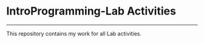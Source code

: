 # IntroProgramming-Lab Activities
------------------------------------------
This repository contains my work for all Lab activities.
